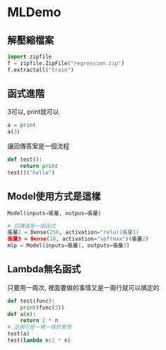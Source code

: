 # MLDemo

## 解壓縮檔案

```python
import zipfile
f = zipfile.ZipFile("regression.zip")
f.extractall("train")
```

## 函式進階

3可以, print就可以

```python
a = print
a(3)
```

讓回傳答案是一個流程

```python
def test():
    return print
test()("hello")
```

## Model使用方式是這樣

```python
Model(inputs=張量, outpus=張量)
```

```python
# 回傳值是一個函式
張量2 = Dense(256, activation="relu)(張量1)
張量3 = Dense(10, activation="softmax")(張量2)
mlp = Model(inputs=張量1, outputs=張量3)
```

## Lambda無名函式

只要用一兩次, 裡面要做的事情又是一兩行就可以搞定的

```python
def test(func):
    print(func(3))
def a(n):
    return 2 * n
# 這兩行是一模一樣的意思
test(a)
test(lambda n:2 * n)

```

